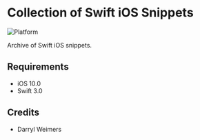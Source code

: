 # Collection of Swift iOS Snippets

![Platform](https://img.shields.io/cocoapods/p/lottie-ios.svg?style=flat)

Archive of Swift iOS snippets. 

## Requirements

- iOS 10.0
- Swift 3.0

## Credits

- Darryl Weimers

